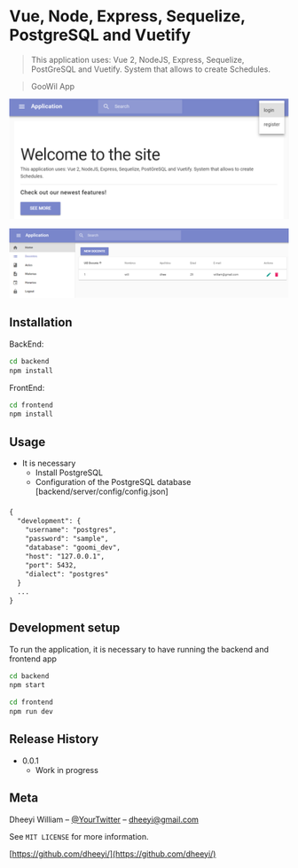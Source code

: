 # Vue, Node, Express, Sequelize, PostgreSQL and Vuetify
> This application uses: Vue 2, NodeJS, Express, Sequelize, PostGreSQL and Vuetify. System that allows to create Schedules.

>GooWil App 

![](login.png#)

![](screen.png#)

## Installation

BackEnd:

```sh
cd backend
npm install
```

FrontEnd:

```sh
cd frontend
npm install
```

## Usage
* It is necessary
    * Install PostgreSQL
    * Configuration of the PostgreSQL database [backend/server/config/config.json]
#### 
        
    {
      "development": {
        "username": "postgres",
        "password": "sample",
        "database": "goomi_dev",
        "host": "127.0.0.1",
        "port": 5432,
        "dialect": "postgres"
      }
      ...
    }

## Development setup

To run the application, it is necessary to have running the backend and frontend app

```sh
cd backend
npm start
```

```sh
cd frontend
npm run dev
```

## Release History

* 0.0.1
    * Work in progress

## Meta

Dheeyi William – [@YourTwitter](https://twitter.com/dheeyi) – dheeyi@gmail.com

See ``MIT LICENSE`` for more information.

[https://github.com/dheeyi/](https://github.com/dheeyi/)

